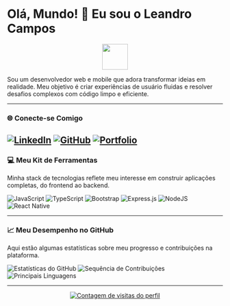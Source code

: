 # Olá, Mundo! 👋 Eu sou o Leandro Campos

<p align="center">
  <img src="https://media.giphy.com/media/LmNwrBhejkK9EFWxda/giphy.gif" width="60" height="60" />
</p>

Sou um desenvolvedor web e mobile que adora transformar ideias em realidade. Meu objetivo é criar experiências de usuário fluidas e resolver desafios complexos com código limpo e eficiente.

---

### 🌐 Conecte-se Comigo

[![LinkedIn](https://img.shields.io/badge/LinkedIn-0A66C2?style=for-the-badge&logo=linkedin&logoColor=white)](https://www.linkedin.com/in/seu-usuario-aqui/)
[![GitHub](https://img.shields.io/badge/GitHub-100000?style=for-the-badge&logo=github&logoColor=white)](https://github.com/jleandrocampos)
[![Portfolio](https://img.shields.io/badge/Portfolio-FF5722?style=for-the-badge&logo=wordpress&logoColor=white)](https://seu-portfolio-aqui.com)
---

### 💻 Meu Kit de Ferramentas

Minha stack de tecnologias reflete meu interesse em construir aplicações completas, do frontend ao backend.

![JavaScript](https://img.shields.io/badge/javascript-%23323330.svg?style=for-the-badge&logo=javascript&logoColor=%23F7DF1E) ![TypeScript](https://img.shields.io/badge/typescript-%23007ACC.svg?style=for-the-badge&logo=typescript&logoColor=white) ![Bootstrap](https://img.shields.io/badge/bootstrap-%23563D7C.svg?style=for-the-badge&logo=bootstrap&logoColor=white) ![Express.js](https://img.shields.io/badge/express.js-%23404d59.svg?style=for-the-badge&logo=express&logoColor=%2361DAFB) ![NodeJS](https://img.shields.io/badge/node.js-6DA55F?style=for-the-badge&logo=node.js&logoColor=white) ![React Native](https://img.shields.io/badge/react_native-%2320232a.svg?style=for-the-badge&logo=react&logoColor=%2361DAFB)

---

### 📈 Meu Desempenho no GitHub

Aqui estão algumas estatísticas sobre meu progresso e contribuições na plataforma.

![Estatísticas do GitHub](https://github-readme-stats.vercel.app/api?username=jleandrocampos&theme=dark&hide_border=true&include_all_commits=true&count_private=true)
![Sequência de Contribuições](https://github-readme-streak-stats.herokuapp.com/?user=jleandrocampos&theme=dark&hide_border=true)
![Principais Linguagens](https://github-readme-stats.vercel.app/api/top-langs/?username=jleandrocampos&theme=dark&hide_border=true&include_all_commits=true&count_private=true&layout=compact)

---

<p align="center">
  <a href="https://visitcount.itsvg.in">
    <img src="https://visitcount.itsvg.in/api?id=jleandrocampos&icon=0&color=0" alt="Contagem de visitas do perfil" />
  </a>
</p>
